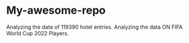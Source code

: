 # My-awesome-repo
Analyzing the data of 119390 hotel entries.
Analyzing the data ON FIFA World Cup 2022 Players.
